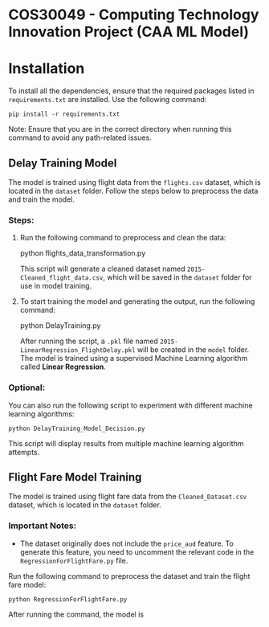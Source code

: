 # COS30049 - Computing Technology Innovation Project (CAA ML Model)

# Installation

To install all the dependencies, ensure that the required packages listed in `requirements.txt` are installed. Use the following command:

    pip install -r requirements.txt

Note: Ensure that you are in the correct directory when running this command to avoid any path-related issues.

## Delay Training Model

The model is trained using flight data from the `flights.csv` dataset, which is located in the `dataset` folder. Follow the steps below to preprocess the data and train the model.

### Steps:

1. Run the following command to preprocess and clean the data:

    python flights_data_transformation.py

   This script will generate a cleaned dataset named `2015-Cleaned_flight_data.csv`, which will be saved in the `dataset` folder for use in model training.

2. To start training the model and generating the output, run the following command:

    python DelayTraining.py

   After running the script, a `.pkl` file named `2015-LinearRegression_FlightDelay.pkl` will be created in the `model` folder. The model is trained using a supervised Machine Learning algorithm called **Linear Regression**.

### Optional:
You can also run the following script to experiment with different machine learning algorithms:

    python DelayTraining_Model_Decision.py

This script will display results from multiple machine learning algorithm attempts.

## Flight Fare Model Training

The model is trained using flight fare data from the `Cleaned_Dataset.csv` dataset, which is located in the `dataset` folder.

### Important Notes:
- The dataset originally does not include the `price_aud` feature. To generate this feature, you need to uncomment the relevant code in the `RegressionForFlightFare.py` file.

Run the following command to preprocess the dataset and train the flight fare model:
 
    python RegressionForFlightFare.py

After running the command, the model is